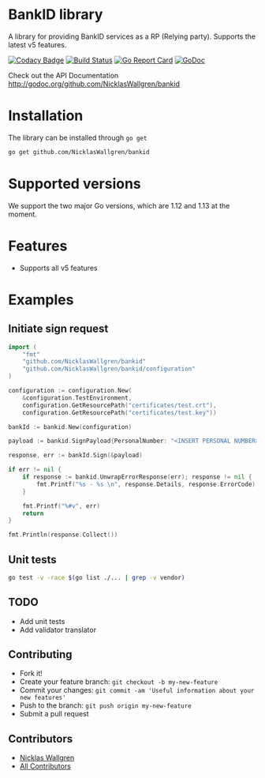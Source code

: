# BankID library

A library for providing BankID services as a RP (Relying party).
Supports the latest v5 features.

[![Codacy Badge](https://api.codacy.com/project/badge/Grade/cabd5fbbcde543ec959fb4a3581600ed)](https://app.codacy.com/gh/NicklasWallgren/bankid?utm_source=github.com&utm_medium=referral&utm_content=NicklasWallgren/bankid&utm_campaign=Badge_Grade)
[![Build Status](https://travis-ci.org/NicklasWallgren/bankid.svg?branch=master)](https://travis-ci.org/NicklasWallgren/bankid)
[![Go Report Card](https://goreportcard.com/badge/github.com/stretchr/testify)](https://goreportcard.com/report/github.com/NicklasWallgren/bankid)
[![GoDoc](https://godoc.org/github.com/NicklasWallgren/bankid?status.svg)](https://godoc.org/github.com/NicklasWallgren/bankid) 

Check out the API Documentation http://godoc.org/github.com/NicklasWallgren/bankid

# Installation
The library can be installed through `go get` 
```bash
go get github.com/NicklasWallgren/bankid
```

# Supported versions
We support the two major Go versions, which are 1.12 and 1.13 at the moment.

# Features
- Supports all v5 features

# Examples 

## Initiate sign request
```go
import (
    "fmt"
    "github.com/NicklasWallgren/bankid"
    "github.com/NicklasWallgren/bankid/configuration"
)

configuration := configuration.New(
    &configuration.TestEnvironment,
    configuration.GetResourcePath("certificates/test.crt"),
    configuration.GetResourcePath("certificates/test.key"))

bankId := bankid.New(configuration)

payload := bankid.SignPayload{PersonalNumber: "<INSERT PERSONAL NUMBER>", EndUserIp: "192.168.1.1", UserVisibleData: "Test"}

response, err := bankId.Sign(&payload)

if err != nil {
    if response := bankid.UnwrapErrorResponse(err); response != nil {
        fmt.Printf("%s - %s \n", response.Details, response.ErrorCode)
    }

    fmt.Printf("%#v", err)
    return
}

fmt.Println(response.Collect())
```

## Unit tests
```bash
go test -v -race $(go list ./... | grep -v vendor)
```

## TODO
 - Add unit tests
 - Add validator translator

## Contributing
  - Fork it!
  - Create your feature branch: `git checkout -b my-new-feature`
  - Commit your changes: `git commit -am 'Useful information about your new features'`
  - Push to the branch: `git push origin my-new-feature`
  - Submit a pull request

## Contributors
  - [Nicklas Wallgren](https://github.com/NicklasWallgren)
  - [All Contributors][link-contributors]

[link-contributors]: ../../contributors